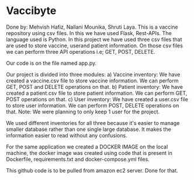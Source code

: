 # Vaccibyte
Done by: Mehvish Hafiz, Nallani Mounika, Shruti Laya.
This is a vaccine repository using csv files.
In this we have used Flask, Rest-APIs. The language used is Python.
In this project we have used three csv files that are used to store vaccine, userand patient information. On those csv files we can perform three API operations i.e; GET, POST, DELETE.

Our code is on the file named app.py.

Our project is divided into three modules:
a) Vaccine inventory: We have created a vaccine.csv file to store vaccine information. We can perform GET, POST and DELETE operations on that.
b) Patient inventory: We have created a patient.csv file to store patient information. We can perform GET, POST operations on that.
c) User inventory: We have created a user.csv file to store user information. We can perform POST, DELETE operations on that. Note: We were planning to only keep 1 user for the project.

We used different inventories for all three because it's easier to manage smaller database rather than one single large database. It makes the information easier to read without any confusions.

For the same application we created a DOCKER IMAGE on the local machine, the docker image was created using code that is present in Dockerfile, requirements.txt and docker-compose.yml files.

This github code is to be pulled from amazon ec2 server. Done for that.
